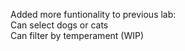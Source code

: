 Added more funtionality to previous lab:
<br>Can select dogs or cats
<br>Can filter by temperament (WIP)